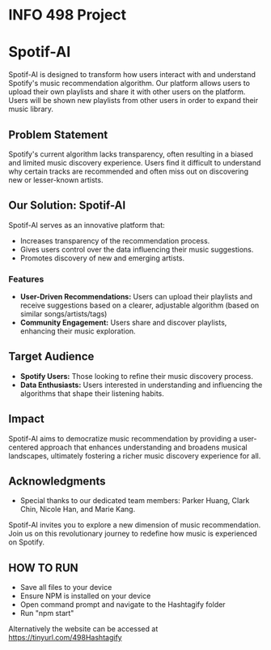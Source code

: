 # INFO 498 Project

# Spotif-AI

Spotif-AI is designed to transform how users interact with and understand Spotify's music recommendation algorithm. Our platform allows users to upload their own playlists and share it with other users on the platform. Users will be shown new playlists from other users in order to expand their music library.

## Problem Statement

Spotify's current algorithm lacks transparency, often resulting in a biased and limited music discovery experience. Users find it difficult to understand why certain tracks are recommended and often miss out on discovering new or lesser-known artists.

## Our Solution: Spotif-AI

Spotif-AI serves as an innovative platform that:
- Increases transparency of the recommendation process.
- Gives users control over the data influencing their music suggestions.
- Promotes discovery of new and emerging artists.

### Features

- **User-Driven Recommendations:** Users can upload their playlists and receive suggestions based on a clearer, adjustable algorithm (based on similar songs/artists/tags)
- **Community Engagement:** Users share and discover playlists, enhancing their music exploration.

## Target Audience

- **Spotify Users:** Those looking to refine their music discovery process.
- **Data Enthusiasts:** Users interested in understanding and influencing the algorithms that shape their listening habits.

## Impact

Spotif-AI aims to democratize music recommendation by providing a user-centered approach that enhances understanding and broadens musical landscapes, ultimately fostering a richer music discovery experience for all.

## Acknowledgments

- Special thanks to our dedicated team members: Parker Huang, Clark Chin, Nicole Han, and Marie Kang.

Spotif-AI invites you to explore a new dimension of music recommendation. Join us on this revolutionary journey to redefine how music is experienced on Spotify.

## HOW TO RUN 

- Save all files to your device
- Ensure NPM is installed on your device
- Open command prompt and navigate to the Hashtagify folder
- Run "npm start"

Alternatively the website can be accessed at https://tinyurl.com/498Hashtagify
